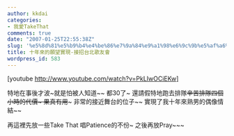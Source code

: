 ```yaml
---
author: kkdai
categories:
- 我愛TakeThat
comments: true
date: "2007-01-25T22:55:38Z"
slug: '%e5%8d%81%e5%b9%b4%e4%be%86%e7%9a%84%e9%a1%98%e6%9c%9b%e5%af%a6%e7%8f%be-%e6%8e%a5%e6%8b%9b%e5%8f%b0%e5%8c%97%e6%ad%8c%e5%8f%8b%e6%9c%83'
title: 十年來的願望實現-接招台北歌友會
wordpress_id: 583
---
```


[youtube http://www.youtube.com/watch?v=PkLIwOCiEKw]

特地在事後才波~就是怕被人知道~~ 都30了~ 還請假特地跑去排隊~~辛苦排隊四個小時的代價~ 果真有用~~~ 非常的接近舞台的位子~~ 實現了我十年來熟男的偶像情結~~

再這裡先放一些Take That 唱Patience的不份~ 之後再放Pray~~~
